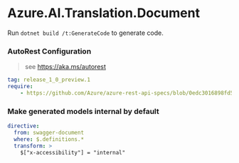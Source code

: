 # Azure.AI.Translation.Document

Run `dotnet build /t:GenerateCode` to generate code.

### AutoRest Configuration
> see https://aka.ms/autorest

``` yaml
tag: release_1_0_preview.1
require:
    - https://github.com/Azure/azure-rest-api-specs/blob/0edc3016898fd5f964358e7b323f5d41b06a5662/specification/cognitiveservices/data-plane/TranslatorText/readme.md
```

### Make generated models internal by default

``` yaml
directive:
  from: swagger-document
  where: $.definitions.*
  transform: >
    $["x-accessibility"] = "internal"
```
